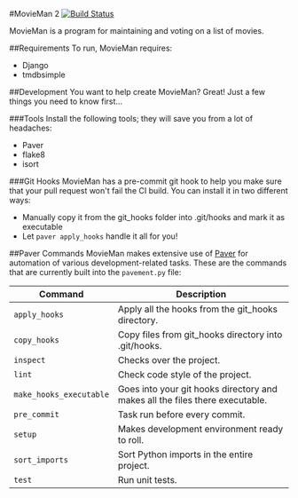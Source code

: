 #MovieMan 2 [![Build Status](https://travis-ci.org/simon-andrews/movieman2.svg?branch=master)](https://travis-ci.org/simon-andrews/movieman2)

MovieMan is a program for maintaining and voting on a list of movies.

##Requirements
To run, MovieMan requires:

 * Django
 * tmdbsimple

##Development
You want to help create MovieMan? Great! Just a few things you need to know first...

###Tools
Install the following tools; they will save you from a lot of headaches:

 * Paver
 * flake8
 * isort

###Git Hooks
MovieMan has a pre-commit git hook to help you make sure that your pull request won't fail the CI build. You can install it in two different ways:

 * Manually copy it from the git_hooks folder into .git/hooks and mark it as executable
 * Let `paver apply_hooks` handle it all for you!

##Paver Commands
MovieMan makes extensive use of [Paver](https://github.com/paver/paver) for automation of various development-related tasks. These are the commands that are currently built into the `pavement.py` file:

| Command | Description |
|---------|-------------|
| `apply_hooks` | Apply all the hooks from the git_hooks directory. |
| `copy_hooks` | Copy files from git_hooks directory into .git/hooks. |
| `inspect` | Checks over the project. |
| `lint` | Check code style of the project. |
| `make_hooks_executable` | Goes into your git hooks directory and makes all the files there executable. |
| `pre_commit` | Task run before every commit. |
| `setup` | Makes development environment ready to roll. |
| `sort_imports` | Sort Python imports in the entire project. |
| `test` | Run unit tests. |

